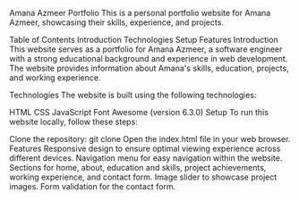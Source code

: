 Amana Azmeer Portfolio
This is a personal portfolio website for Amana Azmeer, showcasing their skills, experience, and projects.

Table of Contents
Introduction
Technologies
Setup
Features
Introduction
This website serves as a portfolio for Amana Azmeer, a software engineer with a strong educational background and experience in web development. The website provides information about Amana's skills, education, projects, and working experience.

Technologies
The website is built using the following technologies:

HTML
CSS
JavaScript
Font Awesome (version 6.3.0)
Setup
To run this website locally, follow these steps:

Clone the repository: git clone <repository-url>
Open the index.html file in your web browser.
Features
Responsive design to ensure optimal viewing experience across different devices.
Navigation menu for easy navigation within the website.
Sections for home, about, education and skills, project achievements, working experience, and contact form.
Image slider to showcase project images.
Form validation for the contact form.
